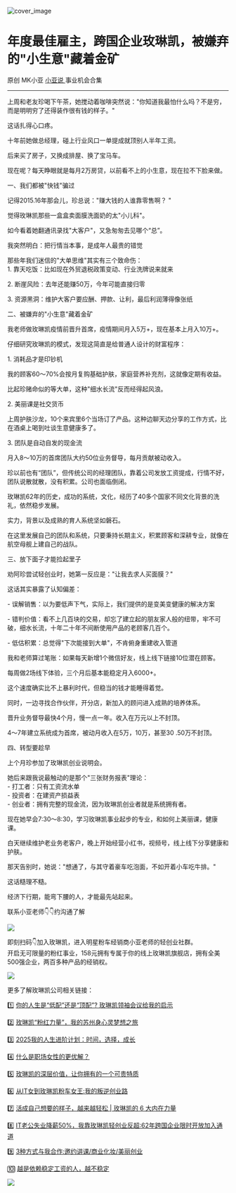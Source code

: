 ![cover_image](https://mmbiz.qpic.cn/mmbiz_jpg/A8SKDch4cJHlHrr8b5FEv1D3aE67UKtiaq1tAic1yLy33gmdG0sXINbF0h3iafmaSuIR5LAAxJFaWlUHdnq54KdQg/0?wx_fmt=jpeg)

#  年度最佳雇主，跨国企业玫琳凯，被嫌弃的"小生意"藏着金矿

原创  MK小亚  [ 小亚说 ](https://mp.weixin.qq.com/mp/appmsgalbum?__biz=MzUxNDAwNTk0MQ==&action=getalbum&album_id=2679158701706002433#wechat_redirect) 事业机会合集

__ _ _ _ _

  
上周和老友珍喝下午茶，她搅动着咖啡突然说："你知道我最怕什么吗？不是穷，而是明明穷了还得装作很有钱的样子。"  

  

这话扎得心口疼。

十年前她做总经理，碰上行业风口一单提成就顶别人半年工资。

后来买了房子，又换成排屋、换了宝马车。

现在呢？每天睁眼就是每月2万房贷，以前看不上的小生意，现在拉不下脸来做。  
  

  

一、我们都被"快钱"骗过

  
记得2015.16年那会儿，珍总说："赚大钱的人谁靠零售啊？  "

觉得玫琳凯那些一盒盒卖面膜洗面奶的太"小儿科"。

如今看着她翻通讯录找"大客户"，又急匆匆去见哪个“总”。

我突然明白：把行情当本事，是成年人最贵的错觉

  
那些年我们迷信的"大单思维"其实有三个致命伤：  
1\. 靠天吃饭：比如现在外贸退税政策变动、行业洗牌说来就来

  
2\. 断崖风险：去年还能赚50万，今年可能直接归零

  
3\. 资源黑洞：维护大客户要应酬、押款、让利，最后利润薄得像张纸  
  
  
二、被嫌弃的"小生意"藏着金矿

  
我老师做玫琳凯疫情前晋升首席，疫情期间月入5万+，现在基本上月入10万+。

  

仔细研究玫琳凯的模式，发现这简直是给普通人设计的财富程序：  
  
1\. 消耗品才是印钞机

  
我的顾客60～70%会按月复购基础护肤，家庭营养补充剂，这就像定期有收益。

  

比起珍赌命似的等大单，这种"细水长流"反而经得起风浪。

  
  
2\. 美丽课是社交货币

  
上周护肤沙龙，10个来宾里6个当场订了产品。这种边聊天边分享的工作方式，比在酒桌上喝到吐谈生意健康多了。  
  
  
3\. 团队是自动自发的现金流

  
月入8～10万的首席团队大约50位业务督导，每月贡献被动收入。

  

珍以前也有“团队”，但传统公司的经理团队，靠着公司发放工资提成，行情不好，团队说散就散，没有积累。公司也面临倒闭。  
  
玫琳凯62年的历史，成功的系统，文化，经历了40多个国家不同文化背景的洗礼，依然稳步发展。

实力，背景以及成熟的育人系统坚如磐石。

在这里发展自己的团队和系统，只要秉持长期主义，积累顾客和深耕专业，就像在航空母舰上建自己的战队。

  
三、放下面子才能捡起里子

  
劝阿珍尝试轻创业时，她第一反应是："让我去求人买面膜？"

这话其实暴露了认知偏差：  
  
\- 误解销售：以为要低声下气，实际上，我们提供的是变美变健康的解决方案

  
\- 错判价值：看不上几百块的交易，却忘了建立起的朋友家人般的纽带，牢不可破，细水长流，十年二十年不间断使用产品的老顾客几百个。

  
\- 低估积累：总觉得"下次能接到大单"，不肯俯身重建收入管道  
  
我和老师算过笔账：如果每天新增1个微信好友，线上线下链接10位潜在顾客。

每周做2场线下体验，三个月后基本能稳定月入6000+。

  

这个速度确实比不上暴利时代，但稳当的钱才能睡得着觉。

  

同时，一边寻找合作伙伴，开分店，新加入的顾问进入成熟的培养体系。

晋升业务督导最快4个月，慢一点一年。收入在万元以上不封顶。

4～7年建立系统成为首席，被动月收入在5万，10万，甚至30 .50万不封顶。  
  
四、转型要趁早

  
上个月珍参加了玫琳凯创业说明会。

  

她后来跟我说最触动的是那个"三张财务报表"理论：  
\- 打工者：只有工资流水单  
\- 投资者：在建资产损益表  
\- 创业者：拥有完整的现金流，因为玫琳凯创业者就是系统拥有者。  
  
现在她早会7:30～8:30，学习玫琳凯事业起步的专业，和如何上美丽课，健康课。

  

白天继续维护老业务老客户，晚上开始经营小红书，视频号，线上线下分享健康和护肤。

  
那天告别时，她说："想通了，与其守着豪车吃泡面，不如开着小车吃牛排。"

  

这话糙理不糙。

经济下行期，能弯下腰的人，才能最先站起来。

  

  

  

联系小亚老师👇👇约沟通了解

![](https://mmbiz.qpic.cn/mmbiz_jpg/A8SKDch4cJHlHrr8b5FEv1D3aE67UKtiaSicdZXA4GzHp1oSicWKAUJBeZUuAwPfSKlxDldfQkfPfJ3G2KOZ0cMVA/640?wx_fmt=jpeg)

  

  

  
即刻扫码👇加入玫琳凯，进入明星粉车经销商小亚老师的轻创业社群。  
开启无可限量的粉红事业，158元拥有专属于你的线上玫琳凯旗舰店，拥有全美500强企业，两百多种产品的经销权。

![](https://mmbiz.qpic.cn/mmbiz_jpg/A8SKDch4cJHlHrr8b5FEv1D3aE67UKtiaq5ibSrjp5zWj3U7nncic9WwicTia7yCBzXln5fzpgZX6aTBlBotefQqORA/640?wx_fmt=jpeg)

  

  

更多了解玫琳凯公司相关链接：

1️⃣ [ 你的人生是“低配”还是“顶配”? 玫琳凯领袖会议给我的启示
](https://mp.weixin.qq.com/s?__biz=MzUxNDAwNTk0MQ==&mid=2247486034&idx=1&sn=d5a81ffc2a31a4990405c30a6e6ae8d4&scene=21#wechat_redirect)

2️⃣ [ 玫琳凯“粉红力量”，我的苏州身心灵梦想之旅
](https://mp.weixin.qq.com/s?__biz=MzUxNDAwNTk0MQ==&mid=2247486038&idx=1&sn=e889df9ee17797cab5654240863d07d1&scene=21#wechat_redirect)

3️⃣ [ 2025我的人生进阶计划：时间，选择，成长
](https://mp.weixin.qq.com/s?__biz=MzUxNDAwNTk0MQ==&mid=2247486008&idx=1&sn=6f81f66db66f83ecf778f68859047633&scene=21#wechat_redirect)

4️⃣ [ 什么是职场女性的更优解？
](https://mp.weixin.qq.com/s?__biz=MzUxNDAwNTk0MQ==&mid=2247485001&idx=1&sn=ad39ae16de03c0854ba8e545d0bd719b&scene=21#wechat_redirect)  

5️⃣ [ 玫琳凯的深层价值，让你拥有的一个可贵特质
](https://mp.weixin.qq.com/s?__biz=MzUxNDAwNTk0MQ==&mid=2247484802&idx=1&sn=2bfaab8bc168459c8e7b7e09ae6fcc3c&scene=21#wechat_redirect)

6️⃣ [ 从IT女到玫琳凯粉车女王:我的叛逆创业路
](https://mp.weixin.qq.com/s?__biz=MzUxNDAwNTk0MQ==&mid=2247486054&idx=1&sn=458e8e2834d51a5a61e77cf9f659c912&scene=21#wechat_redirect)

7️⃣  [ 活成自己想要的样子，越来越轻松 | 玫琳凯的 6 大内在力量
](https://mp.weixin.qq.com/s?__biz=MzUxNDAwNTk0MQ==&mid=2247485648&idx=3&sn=c8be74eced4e9199031d0a97dd9bee79&scene=21#wechat_redirect)

8️⃣ [ IT老公失业降薪50%，我靠玫琳凯轻创业反超:62年跨国企业限时开放加入通道
](https://mp.weixin.qq.com/s?__biz=MzUxNDAwNTk0MQ==&mid=2247486081&idx=1&sn=b5737d40fa919d55bbeaa1fd94f17066&scene=21#wechat_redirect)

9️⃣ [ 3种方式与我合作:邀约讲课/商业化妆/美丽创业
](https://mp.weixin.qq.com/s?__biz=MzUxNDAwNTk0MQ==&mid=2247486101&idx=1&sn=9d5c1c10f5390d410e590424c2ac791a&scene=21#wechat_redirect)

🔟 [ 越是依赖稳定工资的人，越不稳定
](https://mp.weixin.qq.com/s?__biz=MzUxNDAwNTk0MQ==&mid=2247486107&idx=1&sn=ddb6f9872c7e3faffaa7cd0010ed7fa1&scene=21#wechat_redirect)

![](https://mmbiz.qpic.cn/mmbiz_jpg/A8SKDch4cJHlHrr8b5FEv1D3aE67UKtiaF7ibVuAxr5MDicPEbQPh7tdDgLdxkurJkCM4xUib0qTL5FicGzrblNCOLQ/640?wx_fmt=jpeg)
